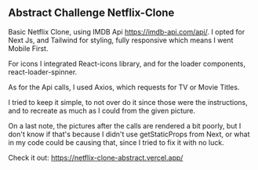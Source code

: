 

## Abstract Challenge Netflix-Clone

Basic Netflix Clone, using IMDB Api https://imdb-api.com/api/. I opted for Next Js, and Tailwind for styling, fully responsive which means I went Mobile First.

For icons I integrated React-icons library, and for the loader components, react-loader-spinner.

As for the Api calls, I used Axios, which requests for TV or Movie Titles.

I tried to keep it simple, to not over do it since those were the instructions, and to recreate as much as I could from the given picture.

On a last note, the pictures after the calls are rendered a bit poorly, but I don't know if that's because I didn't use getStaticProps from Next, or what in my code could be causing that, since I tried to fix it with no luck. 

Check it out: https://netflix-clone-abstract.vercel.app/
